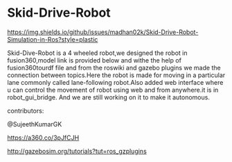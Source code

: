 # Skid-Drive-Robot
https://img.shields.io/github/issues/madhan02k/Skid-Drive-Robot-Simulation-in-Ros?style=plastic

Skid-Dive-Robot is a 4 wheeled robot,we designed the robot in fusion360,model link is provided below and withe the help of fusion360tourdf file and from the roswiki and gazebo plugins we made the connection between topics.Here the robot is made for moving in a particular lane commonly called lane-following robot.Also added web interface where u can control the movement of robot using web and from anywhere.it is in robot_gui_bridge.
And we are still working on it to make it autonomous.





contributors:

@SujeethKumarGK



https://a360.co/3pJfCJH

http://gazebosim.org/tutorials?tut=ros_gzplugins
